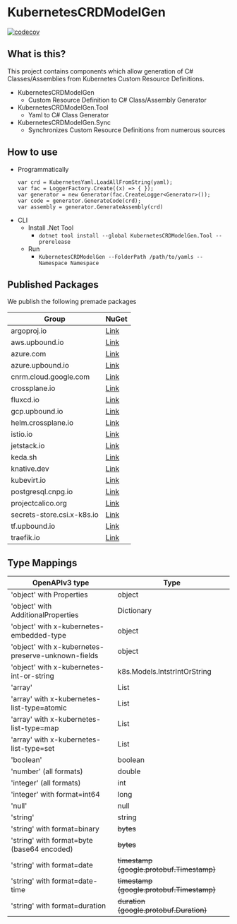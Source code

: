 # KubernetesCRDModelGen

[![codecov](https://codecov.io/gh/IvanJosipovic/KubernetesCRDModelGen/branch/alpha/graph/badge.svg?token=Xxq5yw1TtO)](https://codecov.io/gh/IvanJosipovic/KubernetesCRDModelGen)

## What is this?

This project contains components which allow generation of C# Classes/Assemblies from Kubernetes Custom Resource Definitions.

- KubernetesCRDModelGen
  - Custom Resource Definition to C# Class/Assembly Generator
- KubernetesCRDModelGen.Tool
  - Yaml to C# Class Generator
- KubernetesCRDModelGen.Sync
  - Synchronizes Custom Resource Definitions from numerous sources

## How to use

- Programmatically
  ```
  var crd = KubernetesYaml.LoadAllFromString(yaml);
  var fac = LoggerFactory.Create((x) => { });
  var generator = new Generator(fac.CreateLogger<Generator>());
  var code = generator.GenerateCode(crd);
  var assembly = generator.GenerateAssembly(crd)
  ```
- CLI
  - Install .Net Tool
    - `dotnet tool install --global KubernetesCRDModelGen.Tool --prerelease`
  - Run
    - `KubernetesCRDModelGen --FolderPath /path/to/yamls --Namespace Namespace`

## Published Packages

We publish the following premade packages

| Group | NuGet |
|---|---|
| argoproj.io | [Link](https://www.nuget.org/packages/KubernetesCRDModelGen.Models.argoproj.io/) |
| aws.upbound.io | [Link](https://www.nuget.org/packages/KubernetesCRDModelGen.Models.aws.upbound.io/) |
| azure.com | [Link](https://www.nuget.org/packages/KubernetesCRDModelGen.Models.azure.com/)  |
| azure.upbound.io | [Link](https://www.nuget.org/packages/KubernetesCRDModelGen.Models.azure.upbound.io/) |
| cnrm.cloud.google.com | [Link](https://www.nuget.org/packages/KubernetesCRDModelGen.Models.cnrm.cloud.google.com/) |
| crossplane.io | [Link](https://www.nuget.org/packages/KubernetesCRDModelGen.Models.crossplane.io/) |
| fluxcd.io | [Link](https://www.nuget.org/packages/KubernetesCRDModelGen.Models.fluxcd.io/) |
| gcp.upbound.io | [Link](https://www.nuget.org/packages/KubernetesCRDModelGen.Models.gcp.upbound.io/) |
| helm.crossplane.io | [Link](https://www.nuget.org/packages/KubernetesCRDModelGen.Models.helm.crossplane.io/) |
| istio.io | [Link](https://www.nuget.org/packages/KubernetesCRDModelGen.Models.istio.io/) |
| jetstack.io | [Link](https://www.nuget.org/packages/KubernetesCRDModelGen.Models.jetstack.io/) |
| keda.sh | [Link](https://www.nuget.org/packages/KubernetesCRDModelGen.Models.keda.sh/) |
| knative.dev | [Link](https://www.nuget.org/packages/KubernetesCRDModelGen.Models.knative.dev/) |
| kubevirt.io | [Link](https://www.nuget.org/packages/KubernetesCRDModelGen.Models.kubevirt.io/) |
| postgresql.cnpg.io | [Link](https://www.nuget.org/packages/KubernetesCRDModelGen.Models.postgresql.cnpg.io/) |
| projectcalico.org | [Link](https://www.nuget.org/packages/KubernetesCRDModelGen.Models.projectcalico.org/) |
| secrets-store.csi.x-k8s.io | [Link](https://www.nuget.org/packages/KubernetesCRDModelGen.Models.secrets-store.csi.x-k8s.io) |
| tf.upbound.io | [Link](https://www.nuget.org/packages/KubernetesCRDModelGen.Models.tf.upbound.io/) |
| traefik.io | [Link](https://www.nuget.org/packages/KubernetesCRDModelGen.Models.traefik.io/) |

## Type Mappings

| OpenAPIv3 type | Type |
|---|---|
| 'object' with Properties | object |
| 'object' with AdditionalProperties | Dictionary |
| 'object' with x-kubernetes-embedded-type | object |
| 'object' with x-kubernetes-preserve-unknown-fields | object |
| 'object' with x-kubernetes-int-or-string | k8s.Models.IntstrIntOrString |
| 'array' | List |
| 'array' with x-kubernetes-list-type=atomic | List |
| 'array' with x-kubernetes-list-type=map | List |
| 'array' with x-kubernetes-list-type=set | List |
| 'boolean' | boolean |
| 'number' (all formats) | double |
| 'integer' (all formats) | int |
| 'integer' with format=int64 | long |
| 'null' | null |
| 'string' | string |
| 'string' with format=binary | ~~bytes~~ |
| 'string' with format=byte (base64 encoded) | ~~bytes~~ |
| 'string' with format=date | ~~timestamp (google.protobuf.Timestamp)~~ |
| 'string' with format=date-time | ~~timestamp (google.protobuf.Timestamp)~~ |
| 'string' with format=duration | ~~duration (google.protobuf.Duration)~~ |
